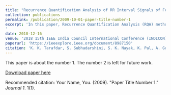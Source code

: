 ```yaml
---
title: "Recurrence Quantification Analysis of RR Interval Signals of Female Smokers and Non-smokers during Different Phases of Menstrual Cycle"
collection: publications
permalink: /publication/2009-10-01-paper-title-number-1
excerpt: 'In this paper, Recurrence Quantification Analysis (RQA) method has been implemented on RR interval signals to study the changes in the cardiac autonomic regulation among female smokers and non-smokers across different menstrual phases. The 6 min ECG signals of 24 different female volunteers, among which 12 are smokers and 12 are non-smokers, were recorded during different stages of menstruation. The RR interval signals were extracted from these ECG Signals and the analysis of these RR intervals were performed using recurrence plot and RQA. The statistically significant RQA features extracted during each menstrual cycle were identified using a series of statistical tests (t-test, Classification And Regression Tree (CART), Boosted Tree (BT) and Random Forest (RF)). The statistically significant features were applied as input to Multilayer Perceptron (MLP)-based artificial neural networks (ANNs) to classify smokers and nonsmokers. The classifiers could provide the classification accuracies of ≥ 80% during all the different stages of menstruation, supporting the variation in the cardiac autonomic regulation among female smokers and non-smokers.
'
date: 2018-12-16
venue: '2018 15th IEEE India Council International Conference (INDICON)'
paperurl: 'https://ieeexplore.ieee.org/document/8987150'
citation: 'K. K. Tarafdar, S. Subhadarshini, S. K. Nayak, K. Pal, A. Guntur and S. Paul, "Recurrence Quantification Analysis of RR Interval Signals of Female Smokers and Non-smokers during Different Phases of Menstrual Cycle," 2018 15th IEEE India Council International Conference (INDICON), 2018, pp. 1-6, doi: 10.1109/INDICON45594.2018.8987150'
---
```

This paper is about the number 1. The number 2 is left for future work.

[Download paper here](https://ieeexplore.ieee.org/document/8987150)

Recommended citation: Your Name, You. (2009). "Paper Title Number 1." <i>Journal 1</i>. 1(1).
